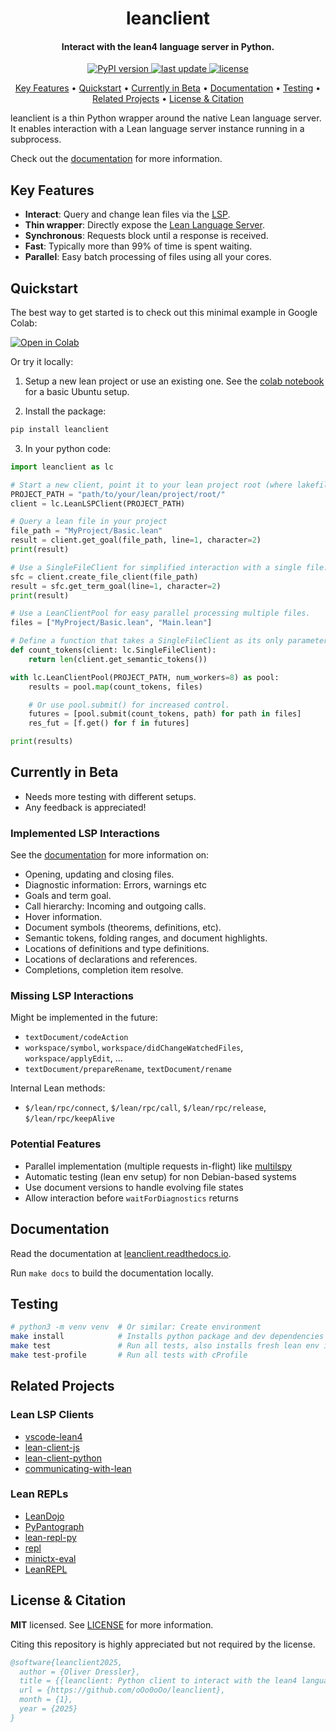 <h1 align="center">
  leanclient
</h1>

<h4 align="center">Interact with the lean4 language server in Python.</h4>

<p align="center">
  <a href="https://pypi.org/project/leanclient/">
    <img src="https://img.shields.io/pypi/v/leanclient.svg" alt="PyPI version" />
  </a>
  <a href="">
    <img src="https://img.shields.io/github/last-commit/oOo0oOo/leanclient" alt="last update" />
  </a>
  <a href="https://github.com/oOo0oOo/leanclient/blob/master/LICENSE">
    <img src="https://img.shields.io/github/license/oOo0oOo/leanclient.svg" alt="license" />
  </a>
</p>

<p align="center">
  <a href="#key-features">Key Features</a> •
  <a href="#quickstart">Quickstart</a> •
  <a href="#currently-in-beta">Currently in Beta</a> •
  <a href="#documentation">Documentation</a> •
  <a href="#testing">Testing</a> •
  <a href="#related-projects">Related Projects</a> •
  <a href="#license--citation">License & Citation</a>
</p>

leanclient is a thin Python wrapper around the native Lean language server.
It enables interaction with a Lean language server instance running in a subprocess.

Check out the [documentation](https://leanclient.readthedocs.io) for more information.


## Key Features

- **Interact**: Query and change lean files via the [LSP](https://microsoft.github.io/language-server-protocol/specifications/lsp/3.17/specification/).
- **Thin wrapper**: Directly expose the [Lean Language Server](https://github.com/leanprover/lean4/tree/master/src/Lean/Server).
- **Synchronous**: Requests block until a response is received.
- **Fast**: Typically more than 99% of time is spent waiting.
- **Parallel**: Easy batch processing of files using all your cores.


## Quickstart

The best way to get started is to check out this minimal example in Google Colab:

[![Open in Colab](https://colab.research.google.com/assets/colab-badge.svg)](https://colab.research.google.com/github/oOo0oOo/leanclient/blob/main/examples/getting_started_leanclient.ipynb)

Or try it locally:

1) Setup a new lean project or use an existing one. See the [colab notebook](examples/getting_started_leanclient.ipynb) for a basic Ubuntu setup.

2) Install the package:

```bash
pip install leanclient
```

3) In your python code:

```python
import leanclient as lc

# Start a new client, point it to your lean project root (where lakefile.toml is located).
PROJECT_PATH = "path/to/your/lean/project/root/"
client = lc.LeanLSPClient(PROJECT_PATH)

# Query a lean file in your project
file_path = "MyProject/Basic.lean"
result = client.get_goal(file_path, line=1, character=2)
print(result)

# Use a SingleFileClient for simplified interaction with a single file.
sfc = client.create_file_client(file_path)
result = sfc.get_term_goal(line=1, character=2)
print(result)

# Use a LeanClientPool for easy parallel processing multiple files.
files = ["MyProject/Basic.lean", "Main.lean"]

# Define a function that takes a SingleFileClient as its only parameter.
def count_tokens(client: lc.SingleFileClient):
    return len(client.get_semantic_tokens())

with lc.LeanClientPool(PROJECT_PATH, num_workers=8) as pool:
    results = pool.map(count_tokens, files)

    # Or use pool.submit() for increased control.
    futures = [pool.submit(count_tokens, path) for path in files]
    res_fut = [f.get() for f in futures]

print(results)
```


## Currently in Beta

- Needs more testing with different setups.
- Any feedback is appreciated!


### Implemented LSP Interactions

See the [documentation](https://leanclient.readthedocs.io) for more information on:

- Opening, updating and closing files.
- Diagnostic information: Errors, warnings etc
- Goals and term goal.
- Call hierarchy: Incoming and outgoing calls.
- Hover information.
- Document symbols (theorems, definitions, etc).
- Semantic tokens, folding ranges, and document highlights.
- Locations of definitions and type definitions.
- Locations of declarations and references.
- Completions, completion item resolve.


### Missing LSP Interactions

Might be implemented in the future:
- `textDocument/codeAction`
- `workspace/symbol`, `workspace/didChangeWatchedFiles`, `workspace/applyEdit`, ...
- `textDocument/prepareRename`, `textDocument/rename`

Internal Lean methods:
- `$/lean/rpc/connect`, `$/lean/rpc/call`, `$/lean/rpc/release`, `$/lean/rpc/keepAlive`


### Potential Features

- Parallel implementation (multiple requests in-flight) like [multilspy](https://github.com/microsoft/multilspy/)
- Automatic testing (lean env setup) for non Debian-based systems
- Use document versions to handle evolving file states
- Allow interaction before `waitForDiagnostics` returns


## Documentation

Read the documentation at [leanclient.readthedocs.io](https://leanclient.readthedocs.io).

Run ``make docs`` to build the documentation locally.


## Testing

```bash
# python3 -m venv venv  # Or similar: Create environment
make install            # Installs python package and dev dependencies
make test               # Run all tests, also installs fresh lean env if not found
make test-profile       # Run all tests with cProfile
```


## Related Projects

### Lean LSP Clients

- [vscode-lean4](https://github.com/leanprover/vscode-lean4)
- [lean-client-js](https://github.com/leanprover/lean-client-js/)
- [lean-client-python](https://github.com/leanprover-community/lean-client-python)
- [communicating-with-lean](https://github.com/jasonrute/communicating-with-lean)

### Lean REPLs

- [LeanDojo](https://github.com/lean-dojo/LeanDojo)
- [PyPantograph](https://github.com/lenianiva/PyPantograph)
- [lean-repl-py](https://github.com/sorgfresser/lean-repl-py)
- [repl](https://github.com/leanprover-community/repl)
- [minictx-eval](https://github.com/cmu-l3/minictx-eval)
- [LeanREPL](https://github.com/arthurpaulino/LeanREPL)


## License & Citation

**MIT** licensed. See [LICENSE](LICENSE) for more information.

Citing this repository is highly appreciated but not required by the license.

```bibtex
@software{leanclient2025,
  author = {Oliver Dressler},
  title = {{leanclient: Python client to interact with the lean4 language server}},
  url = {https://github.com/oOo0oOo/leanclient},
  month = {1},
  year = {2025}
}
```